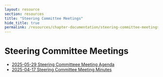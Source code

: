 ```yaml
---
layout: resource
section: resources
title: "Steering Committee Meetings"
hide_title: true
permalink: /resources/chapter-documentation/steering-committee-meetings/
---
```


# Steering Committee Meetings

- [2025-05-29 Steering Committeee Meeting Agenda](files/2025-05-29-steering-committee-meeting/)
- [2025-04-17 Steering Committee Meeting Minutes](files/2025-04-17-steering-committee-meeting/)
